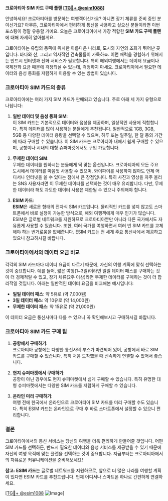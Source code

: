 **크로아티아 SIM 카드 구매 플랜 [[TG💪+ @esim1088](https://t.me/s/esim1088)]**

안녕하세요! 크로아티아를 방문하는 여행객이신가요? 아니면 장기 체류를 준비 중인 분이신가요? 아무튼, 크로아티아에서 편리하게 통신을 사용하고 싶으신 분들이라면 이번 포스팅이 정말 유용할 거예요. 오늘은 크로아티아에서 가장 적합한 **SIM 카드 구매 플랜**에 대해 자세히 알아볼게요.

크로아티아는 유럽의 동쪽에 위치한 아름다운 나라로, 도시와 자연의 조화가 뛰어난 곳입니다. 바다와 산, 그리고 역사적인 건축물들이 가득하죠. 이런 매력을 경험하기 위해서는 반드시 인터넷과 전화 서비스가 필요합니다. 특히 해외여행에서는 데이터 요금이나 국제전화 요금 때문에 걱정되실 수 있는데, 걱정하지 마세요. 크로아티아에서 필요한 데이터와 음성 통화를 저렴하게 이용할 수 있는 방법이 있습니다.

### 크로아티아 SIM 카드의 종류

크로아티아에는 여러 가지 SIM 카드가 판매되고 있습니다. 주로 아래 세 가지 유형으로 나뉩니다:

1. **일반 데이터 및 음성 통화 SIM**:  
   이 SIM 카드는 기본적으로 데이터와 음성을 제공하며, 일상적인 사용에 적합합니다. 특히 데이터를 많이 사용하는 분들에게 추천됩니다. 일반적으로 1GB, 3GB, 5GB 등 다양한 데이터 용량을 선택할 수 있으며, 하루 또는 일주일, 한 달 등의 기간에 따라 구매할 수 있습니다. 이 SIM 카드는 크로아티아 내에서 쉽게 구매할 수 있으며, 공항이나 시내의 대형 슈퍼마켓에서도 구입 가능합니다.

2. **무제한 데이터 SIM**:  
   무제한 데이터를 원하시는 분들에게 딱 맞는 옵션입니다. 크로아티아의 모든 주요 도시에서 데이터를 마음껏 사용할 수 있으며, 와이파이를 사용하지 않아도 언제 어디서나 인터넷을 쓸 수 있다는 점에서 큰 장점입니다. 특히 사진과 영상을 자주 올리는 SNS 사용자라면 이 무제한 데이터를 선택하는 것이 매우 유리합니다. 다만, 무제한 데이터라 해도 과도한 데이터 사용은 제한될 수 있으니 주의해야 합니다.

3. **ESIM 카드**:  
   **ESIM**은 새로운 형태의 전자식 SIM 카드입니다. 물리적인 카드를 넣지 않고도 스마트폰에서 바로 설정이 가능한 방식으로, 해외 여행객에게 매우 인기가 많습니다. ESIM은 글로벌 네트워크를 지원하므로 크로아티아뿐만 아니라 다른 국가에서도 자유롭게 사용할 수 있습니다. 또한, 여러 국가를 여행하면서 여러 번 SIM 카드를 교체해야 하는 번거로움을 없애줍니다. ESIM 카드는 전 세계 주요 통신사에서 제공하고 있으니 참고하시길 바랍니다.

### 크로아티아에서의 데이터 요금 비교

각각의 SIM 카드마다 데이터 요금이 다르기 때문에, 자신의 여행 계획에 맞춰 선택하는 것이 중요합니다. 예를 들어, 짧은 여행(1~3일)이라면 일일 데이터 패스를 구매하는 것이 더 경제적일 수 있고, 장기 체류(2주 이상)라면 무제한 데이터를 구매하는 것이 더 합리적일 것입니다. 아래는 일반적인 데이터 요금을 비교해본 예시입니다:

- **일일 데이터 패스**: 약 5유로 (약 7,000원)
- **3일 데이터 패스**: 약 10유로 (약 14,000원)
- **무제한 데이터 패스**: 약 15유로 (약 21,000원)

이 데이터 요금은 통신사마다 다를 수 있으니 꼭 확인해보시고 구매하시길 바랍니다.

### 크로아티아 SIM 카드 구매 팁

1. **공항에서 구매하기**:  
   크로아티아 공항에는 다양한 통신사의 부스가 마련되어 있어, 공항에서 바로 SIM 카드를 구매할 수 있습니다. 특히 처음 도착했을 때 신속하게 연결할 수 있어서 좋습니다.

2. **현지 슈퍼마켓에서 구매하기**:  
   공항이 아닌 경우에도 현지 슈퍼마켓에서 쉽게 구매할 수 있습니다. 특히 유명한 대형 슈퍼마켓에서는 다양한 SIM 카드를 저렴하게 구매할 수 있습니다.

3. **온라인 미리 구매하기**:  
   여행 전에 한국에서 온라인으로 크로아티아 SIM 카드를 미리 구매할 수도 있습니다. 특히 ESIM 카드는 온라인으로 구매 후 바로 스마트폰에서 설정할 수 있으니 편리합니다.

### 결론

크로아티아에서의 통신 서비스는 당신의 여행을 더욱 편리하게 만들어줄 것입니다. 어떤 SIM 카드를 선택하든, 반드시 필요한 데이터와 음성 서비스를 제공받을 수 있기 때문에 자신의 여행 목적에 맞는 플랜을 선택하는 것이 중요합니다. 지금부터는 크로아티아에서의 자유로운 커뮤니케이션을 준비해보세요!

**참고:** **ESIM 카드**는 글로벌 네트워크를 지원하므로, 앞으로 더 많은 나라를 여행할 계획이 있다면 ESIM 카드를 추천드립니다. 언제 어디서나 스마트폰 하나로 간편하게 연결하세요.

[[TG💪+ @esim1088](https://t.me/s/esim1088) ![Image](https://i.postimg.cc/Y0z9fWf4/image.png)]